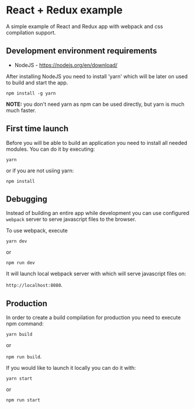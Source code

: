 # React + Redux example

A simple example of React and Redux app with webpack and css compilation support.

## Development environment requirements

- NodeJS - https://nodejs.org/en/download/

After installing NodeJS you need to install 'yarn' which will be later on used to build and start the app.

`npm install -g yarn`

**NOTE:** you don't need yarn as npm can be used directly, but yarn is much much faster.

## First time launch

Before you will be able to build an application you need to install all needed modules.
You can do it by executing:

`yarn`

or if you are not usiing yarn:

`npm install`

## Debugging

Instead of building an entire app while development you can use configured `webpack` server to serve javascript files to the browser.

To use webpack, execute

`yarn dev`

or

`npm run dev`

It will launch local webpack server with which will serve javascript files on:

`http://localhost:8080`.

## Production

In order to create a build compilation for production you need to execute npm command:

`yarn build`

or

`npm run build`.

If you would like to launch it locally you can do it with:

`yarn start`

or

`npm run start`
